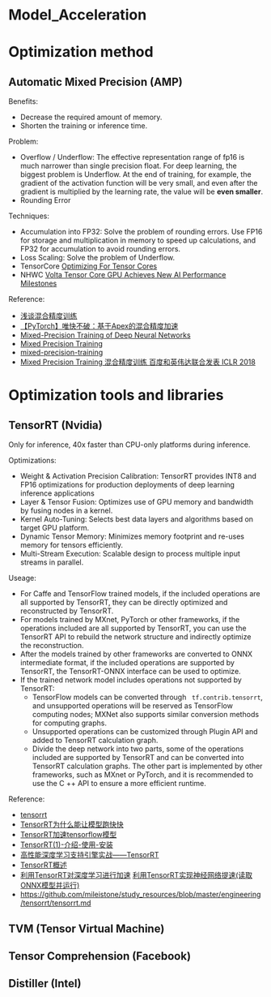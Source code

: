 # Model_Acceleration

# Optimization method

## Automatic Mixed Precision (AMP)

Benefits:

* Decrease the required amount of memory.
* Shorten the training or inference time.

Problem:

* Overflow / Underflow: The effective representation range of fp16 is much narrower than single precision float. For deep learning, the biggest problem is Underflow. At the end of training, for example, the gradient of the activation function will be very small, and even after the gradient is multiplied by the learning rate, the value will be **even smaller**.
* Rounding Error

Techniques:

* Accumulation into FP32: Solve the problem of rounding errors. Use FP16 for storage and multiplication in memory to speed up calculations, and FP32 for accumulation to avoid rounding errors.
* Loss Scaling: Solve the problem of Underflow.
* TensorCore [Optimizing For Tensor Cores](https://docs.nvidia.com/deeplearning/performance/mixed-precision-training/index.html)
* NHWC [Volta Tensor Core GPU Achieves New AI Performance Milestones](https://devblogs.nvidia.com/tensor-core-ai-performance-milestones/)

Reference:

* [浅谈混合精度训练](https://zhuanlan.zhihu.com/p/103685761)
* [【PyTorch】唯快不破：基于Apex的混合精度加速](https://zhuanlan.zhihu.com/p/79887894)
* [Mixed-Precision Training of Deep Neural Networks](https://devblogs.nvidia.com/mixed-precision-training-deep-neural-networks/)
* [Mixed Precision Training](https://arxiv.org/abs/1710.03740)
* [mixed-precision-training](https://s0docs0nvidia0com.icopy.site/deeplearning/performance/mixed-precision-training/index.html)
* [Mixed Precision Training 混合精度训练 百度和英伟达联合发表 ICLR 2018](https://blog.csdn.net/yyl424525/article/details/97761848)

# Optimization tools and libraries

## TensorRT (Nvidia)

Only for inference, 40x faster than CPU-only platforms during inference.

Optimizations:

* Weight & Activation Precision Calibration: TensorRT provides INT8 and FP16 optimizations for production deployments of deep learning inference applications
* Layer & Tensor Fusion: Optimizes use of GPU memory and bandwidth by fusing nodes in a kernel.
* Kernel Auto-Tuning: Selects best data layers and algorithms based on target GPU platform.
* Dynamic Tensor Memory: Minimizes memory footprint and re-uses memory for tensors efficiently.
* Multi-Stream Execution: Scalable design to process multiple input streams in parallel.

Useage:

* For Caffe and TensorFlow trained models, if the included operations are all supported by TensorRT, they can be directly optimized and reconstructed by TensorRT.
* For models trained by MXnet, PyTorch or other frameworks, if the operations included are all supported by TensorRT, you can use the TensorRT API to rebuild the network structure and indirectly optimize the reconstruction.
* After the models trained by other frameworks are converted to ONNX intermediate format, if the included operations are supported by TensorRT, the TensorRT-ONNX interface can be used to optimize.
* If the trained network model includes operations not supported by TensorRT:
  * TensorFlow models can be converted through `` tf.contrib.tensorrt``, and unsupported operations will be reserved as TensorFlow computing nodes; MXNet also supports similar conversion methods for computing graphs.
  * Unsupported operations can be customized through Plugin API and added to TensorRT calculation graph.
  * Divide the deep network into two parts, some of the operations included are supported by TensorRT and can be converted into TensorRT calculation graphs. The other part is implemented by other frameworks, such as MXnet or PyTorch, and it is recommended to use the C ++ API to ensure a more efficient runtime.

Reference:

* [tensorrt](https://developer.nvidia.com/tensorrt)
* [TensorRT为什么能让模型跑快快](https://zhuanlan.zhihu.com/p/64933639)
* [TensorRT加速tensorflow模型](https://zhuanlan.zhihu.com/p/105650617)
* [TensorRT(1)-介绍-使用-安装](https://arleyzhang.github.io/articles/7f4b25ce/)
* [高性能深度学习支持引擎实战——TensorRT](https://zhuanlan.zhihu.com/p/35657027)
* [TensorRT概述](https://zhuanlan.zhihu.com/p/138941917)
* [利用TensorRT对深度学习进行加速](https://oldpan.me/archives/use-tensorrt-speed-up-deep-learning-1) [利用TensorRT实现神经网络提速(读取ONNX模型并运行)](https://oldpan.me/archives/tensorrt-code-toturial-1)
* https://github.com/mileistone/study_resources/blob/master/engineering/tensorrt/tensorrt.md

## TVM (Tensor Virtual Machine)

## Tensor Comprehension (Facebook)

## Distiller (Intel)

